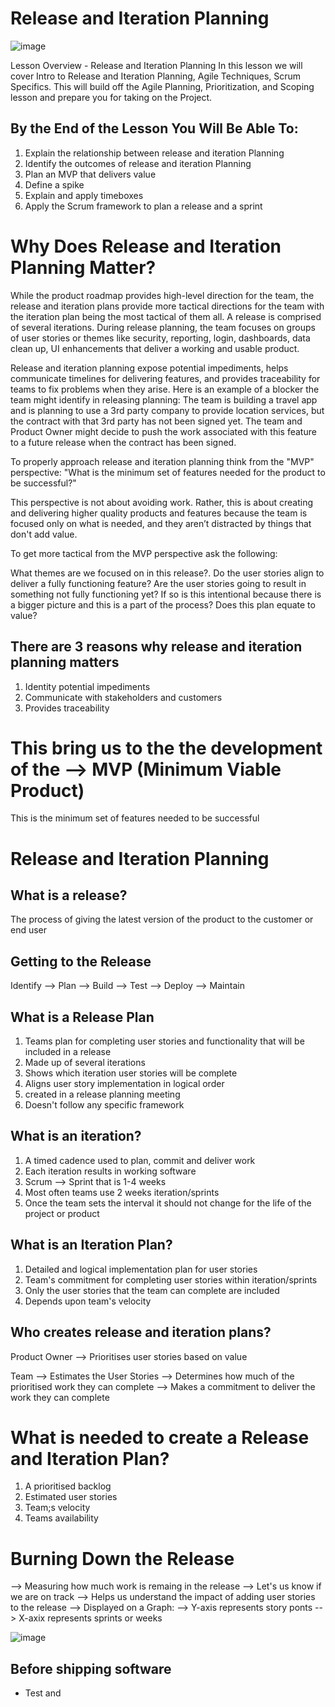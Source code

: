 # Release and Iteration Planning

![image](https://github.com/shaikat010/Udacity-Agile-Software-Developer-Nanodegree/assets/68814937/45bdfe15-eb64-414f-ac10-29fbedfe283e)


Lesson Overview - Release and Iteration Planning
In this lesson we will cover Intro to Release and Iteration Planning, Agile Techniques, Scrum Specifics. This will build off the Agile Planning, Prioritization, and Scoping lesson and prepare you for taking on the Project.

## By the End of the Lesson You Will Be Able To:

1. Explain the relationship between release and iteration Planning
2. Identify the outcomes of release and iteration Planning
3. Plan an MVP that delivers value
4. Define a spike
5. Explain and apply timeboxes
6. Apply the Scrum framework to plan a release and a sprint


# Why Does Release and Iteration Planning Matter?

While the product roadmap provides high-level direction for the team, the release and iteration plans provide more tactical directions for the team with the iteration plan being the most tactical of them all. A release is comprised of several iterations. During release planning, the team focuses on groups of user stories or themes like security, reporting, login, dashboards, data clean up, UI enhancements that deliver a working and usable product.

Release and iteration planning expose potential impediments, helps communicate timelines for delivering features, and provides traceability for teams to fix problems when they arise.
Here is an example of a blocker the team might identify in releasing planning: The team is building a travel app and is planning to use a 3rd party company to provide location services, but the contract with that 3rd party has not been signed yet. The team and Product Owner might decide to push the work associated with this feature to a future release when the contract has been signed.

To properly approach release and iteration planning think from the "MVP" perspective: "What is the minimum set of features needed for the product to be successful?"

This perspective is not about avoiding work. Rather, this is about creating and delivering higher quality products and features because the team is focused only on what is needed, and they aren’t distracted by things that don't add value.

To get more tactical from the MVP perspective ask the following:

What themes are we focused on in this release?.
Do the user stories align to deliver a fully functioning feature?
Are the user stories going to result in something not fully functioning yet? If so is this intentional because there is a bigger picture and this is a part of the process?
Does this plan equate to value?


## There are 3 reasons why release and iteration planning matters 

1. Identity potential impediments
2. Communicate with stakeholders and customers
3. Provides traceability

# This bring us to the the development of the --> MVP (Minimum Viable Product)
This is the minimum set of features needed to be successful

# Release and Iteration Planning

## What is a release?
The process of giving the latest version of the product to the customer or end user

## Getting to the Release
Identify --> Plan --> Build --> Test --> Deploy --> Maintain

## What is a Release Plan

1. Teams plan for completing user stories and functionality that will be included in a release
2. Made up of several iterations
3. Shows which iteration user stories will be complete
4. Aligns user story implementation in logical order
5. created in a release planning meeting
6. Doesn't follow any specific framework

## What is an iteration?
1. A timed cadence used to plan, commit and deliver work
2. Each iteration results in working software
3. Scrum --> Sprint that is 1-4 weeks
4. Most often teams use 2 weeks iteration/sprints
5. Once the team sets the interval it should not change for the life of the project or product

## What is an Iteration Plan?

1. Detailed and logical implementation plan for user stories
2. Team's commitment for completing user stories within iteration/sprints
3. Only the user stories that the team can complete are included
4. Depends upon team's velocity

## Who creates release and iteration plans?

Product Owner --> Prioritises user stories based on value

Team          --> Estimates the User Stories 
              --> Determines how much of the prioritised work they can complete
              --> Makes a commitment to deliver the work they can complete

# What is needed to create a Release and Iteration Plan?

1. A prioritised backlog
2. Estimated user stories
3. Team;s velocity
4. Teams availability

# Burning Down the Release

--> Measuring how much work is remaing in the release 
--> Let's us know if we are on track
--> Helps us understand the impact of adding user stories to the release
--> Displayed on a Graph:
    --> Y-axis represents story ponts
    --> X-axix represents sprints or weeks


![image](https://github.com/shaikat010/Udacity-Agile-Software-Developer-Nanodegree/assets/68814937/7c6300fc-72b9-4fcf-8047-250d9e6a08e7)


## Before shipping software

- Test and 





